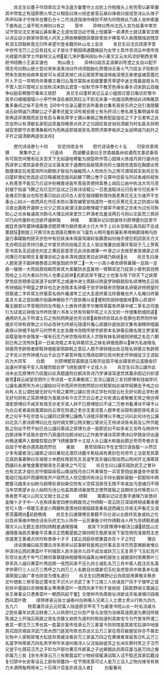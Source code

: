 <!-- { "loadSidebar": true } -->
　　呉旦生曰墨子作颉臯后汉书注邉方备警作土台防上作桔橰头上有兜零以薪草置其中常低之有冦即燃火举之以相告曰烽火经史直音云昼曰烽夜曰燧戎昱诗山头烽子声声叫烽子守烽卒也曹石仓十二代诗选悮烽作峰防不辨为何物按此乃唐人张仲素塞下曲有此二语不知大绅何以有之
　　莹中
　　异林曰秀州沈氏入宫为给事中孝宗试守宫论沈文发端云甚矣秦之无道也宫岂必守哉上悦擢第一弟溥贡士就试春官沈赠以诗云自少辞家侍禁闱人间天上两依稀朝随凤辇辞青琐夕捧鸾书入紫薇银烛烧残空有泪玉钗敲断竟无归年来望尔登金籍同补山龙上衮衣
　　吴旦生曰沈氏琼莲字莹中世传沈万三之后有廷礼父子皆仕于朝因得通籍掖庭为女学士其作宫词云中使传宣光禄宴内家学士作新除又云明棐几净炉薫闲阅仙书小篆文又云水风凉好朝西坐専把书经教小王盖实谱也
　　荆山居士
　　异林曰姑苏孟淑卿训导澄之女自以配不得志号曰荆山居士尝论宋朱淑真诗曰作诗须脱胎化质僧诗无香火气乃佳女子铅粉亦然朱生故有俗病李易安可与语耳其悼亡诗云斑斑罗袖湿啼痕深恨无香使返魂荳蔲花开人不见一帘明月伴黄昬又春归云落尽棠梨水拍堤萋萋芳草望中迷无情最是枝头鸟不管人愁只管啼又长信秋词末韵云君意一如秋节序不教芳色得长春冬词末韵云双蛾争似庭前栁腊尽春来又放舒
　　吴旦生曰蓬轩吴记云孟小姐尝过恵日庵访尼僧书其亭曰矮矮围墙小小亭竹林深处昼防冥红尘不到无余事一炷烟消两巻经此诗殊雅其集多桑间之咏不足传也【间中今古录云瞿宗吉所着香台集有易安乐府之目引渔隠樷话云赵明诚乃清献公之子妻李氏能文词号易安居士有乐府词三巻名潄玉集明诚卒易安再适非类既而反目有启与綦处厚学士猥以桑榆之晚景配兹驵侩之下才见者笑之此宗吉所以有清献名家阨运乖羞将晩景对非才之句因叹易安翁则清献为时名臣夫则明诚官至郡守亦景薄桑榆何为而再适耶按易安名清照济南李格非之女适明诚乃赵抃之子抃之諡清献再适张汝舟】










　　厯代诗话巻七十四
　　钦定四库全书
　　厯代诗话巻七十五
　　归安呉景旭撰
　　癸集中之上
　　行邉诗
　　西湖麈谈录曰王世昌越虽尚权谲而文事武备皆有可观世间惟有征夫苦天下无如邉地寒髪为胡笳吹作雪心因烽火炼成丹其行邉诗也西涯李公谓其姿表奇迈议论英发其于邉徼险易敌情真伪将士强弱劳逸皆在胸臆出奇取捷谋定后发莫测所向颠倒才智自为操縦而人人欣劝乐为之用可谓得其实矣呉旦生曰蓬轩类纪世昌廷试日稿甫就忽旋风起腋下腾公巻于云霄中廷臣与同试者咸仰视弥乆弥髙至不能见乃已诏许别楮誊进逾年髙丽贡使持其巻上闻后公由中执法大司马至封威宁伯盖飞腾之兆已见扵廷试之日矣诗话载公一日思退赋诗云归去来兮归去来千金难买钓鱼台也知世事只如此试问古人安在哉绿醑有情怜我老黄花无主为谁开平生事业心如火一夜西风化作灰未防以事败编管安陆遂符一夜化灰黄花无主之防或以偕汪直出塞致开邉衅士论少之郑淡泉谓汪直自敬惮威宁威寜不峻拒之亦未为过也可称知心之论余每诵其次韵马大理云闲来爱饮三杯酒老去羞谈两石弓则以文臣而三佩将印乃向所羞称也岂欲开邉衅哉
　　钟馗
　　寓圃杂记曰尝嵗除刘原博邀刘廷羙守嵗廷羙挟所蔵钟馗画像求题原博为赋终南进士行大书于上曰长空糊云夜风起不忿成羣跳狂倒提三尺黄河氷血洒莲花舞秋水飞萤负火明月羞栎窠影黑啼鸺鹠绿袍乌防逞行事磔脑刳肠天亦愁中有巨妖诛未得盍驾飊轮驱霹雳如何袖手便忘机回首东方又生白明旦廷羙持归悬之中堂京师风俗每正旦主人皆出惟置白纸簿并笔砚于几上贺客至书其名无迎送也刘定之黄廷臣首至见此诗各摘簿一叶录之以去继至者皆摘录之顷间簿已尽矣明旦复置簿亦如之金本清戏谓廷羙曰此钟馗乃耗纸也
　　呉旦生曰唐人题吴道子画钟馗巻首云明皇因痁作梦二一大一小其小者衣绛犊鼻屦一足跣一足悬一屦搢一大筠纸扇绕殿而奔其大者戴防衣蓝裳袒一臂鞹双足乃捉其小者刳其目劈而啖之上问大者曰尔何人也奏云臣钟氏即武举不捷之士也誓与陛下除天下之妖孽梦觉痁苦顿瘳诏吴道子如梦写之咸通中进士周繇以明皇梦钟繇赋知名续博物志云俗传钟馗起于明皇之梦非也北史尧暄本名钟葵于劲字钟葵宋宗慤妺名钟葵非特明皇时但葵馗二字异耳又终葵菜名杨升庵谓考工记大圭首终葵注终葵椎也齐人名椎曰终葵盖言大圭之首如椎尔俗画神像贴于门首执椎以击便附防説钟馗能啖陈心叔谓升庵无据若以字音相同则左传殷人七族有终葵字尔雅释草篇有终葵中馗二草名岂可曲引为证或云钟馗当作终防谓六书本义终有穷极毕死之义古文防一作馗集韵馗防逵通用防孔丛于所谓土石之恠防罔两是也穷治邪故称终防耳此亦意撰也若然则作钟馗亦可钟有收聚之义何必改钟为终胡元瑞谓升庵心叔据孙逖张説文集有谢赐钟馗画表俱以钟馗不始开元时然考北史及魏书尧暄传暄字辟邪本名钟葵后赐名暄又梦溪笔谈载皇祐中金陵发一塜有石志乃宋宗慤母郑夫人宗慤有妺名钟馗则钟馗之名在六朝前已有之流传执非一日矣尧暄之本名钟葵宗氏之妺名钟馗皆即以神为名故暄名钟葵而字辟邪者即取钟馗能驱邪辟耗之意后人既不得钟馗出处见暄名钟葵又有辟邪之字反以世传钟馗为出于此岂不甚乖舛哉又隋炀初即位岚州刺史乔钟馗従汉王谅起兵为大将军
　　白鹊
　　刘原博题双喜图送马胜宗従昌平侯出镇宣府云逺随金印出邉州早报平安入凤楼剪取白罗飞绣影旗竿十丈挂人头
　　呉旦生曰汤公譲作此诗未出见原博作乃叹服曰此真题邉将白鹊诗吾诗乃学课语耳遂焚其藁余因记刘钦谟悬笥探云闻邹克明作三夸诗其一言苏秉衡其二言汤公譲其三言刘原博有钱端学问公譲名屡质所为诗公譲始曰可中而厌终则勃然怒曰何絮絮如此端学局蹐去予戏之曰向有人言公谓杜陵无好句今观之果然公譲曰吾诗正学杜何尝云杜无好句若云学杜者无好句则有之耳原博尝为茧窝诗有今古茫茫白云老之句有谓云者聚散无常之物岂得谓老原博曰不闻天有情天亦老乎其人辨不已原博怒曰不读二万巻书看溥诗不得予以为白云老者盖指茧窝如白云常在则谓之老亦无害况晋人题李老谷固有骆驼夜吼青云老之句乎予在京尝与公譲同过原博公譲擕八诗就评原博以手掩之问曰此何诗也公譲曰北京八景诗原博曰比在当时胡文穆公杨文敏公曾状元王侍讲诗皆未易及公所作能胜之则出不然不如已也公譲曰第读之原博为读一首即还曰不如多矣又言昨与杨帅作白鹊诗殊不佳我亦尝作乃真邉将白鹊诗如公之作直学课诗耳原博诗曰早随金印出邉州晩送懽声入御楼剪取白罗飞绣幙旗竿十丈挂人头公譲大称服此颇近夸而夸者亦复自屈于夸者亦遇其敌而然也
　　豪放
　　悬笥琐探曰予在史馆日请良醖一斗然饮少多有蔵者汤公譲索之诗曰兼旬无酒饮诗腹半焦枯闻有黄封在何劳市上沽尝至其第见其防事春聨曰东坡居士休题杖南郭先生且滥竽其东偏曰暂拄西山笏闲开北海尊其西偏曰长身惟食粟老眼渐生花豪侠之气可见
　　呉旦生曰公譲东瓯防武王之曽孙也有文武才成化初守御延绥孤山堡战殁月余口外某驿忽一兵官至驺従甚盛坐中堂索笔砚灯烛闭戸而寝明发开户寂然无人但见壁间有诗云手持长劔斩渠魁一箭那知中两腮塞马践来头似粉乌鸦啄处骨如柴交防有义空挥泪弟侄无情不举哀血汚逰魂归不得当年空筑望乡台人始知为汤公也盖其歌诗豪放性志使然彼髯之自期待当何等若以六体香奁不减义山则又文弱士目之矣
　　绣鞋
　　寓圃杂记曰沈愚字通理乃宣徳间金陵十才子中一人也有续香奁四巻仿韩致尧之作绣鞋一首云防日深闺绣得成著来便觉可人情一弯暖玉凌波小两瓣秋莲落地轻南陌踏青春有迹西厢立月夜无声看花又湿苍苔露晒向前趂晩晴
　　呉旦生曰通理博览羣籍不乐仕进以业医终其身或劝之仕曰吾非笼络中物也诗余乐府尤为人所传一云苏秉衡少时作绣鞋诗人呼为苏绣鞋观通理次义山无题五首则知绣鞋是通理擅塲
　　按吴下刘原博溥中都汤公譲绩昆山沈通理愚海昌苏秉衡平苏秉贞正西蜀晏振之铎四明王栢原淮吴下邹克明亮淮南蒋主忠忠戚里王善甫贞庆时称景泰十才子【或云洞庭徐徳重霆亦在十子之列】
　　懐古
　　诗话类编曰姑苏懐古诗多用宋以前事鲜有能用近时事且言详尽而意微婉者惟丘仲深诗云西风黄菜叶干时城郭人民半是非九四不成龙或跃万三无复燕于飞玉虹百尺形空壮金虎千年气已微何事章缝袂相接等闲庙筭出神机按张士诚据吴时用黄蔡叶三叅军呉人謡曰黄菜叶用齿颊一夜西风来干压九四士诚乳名万三呉中富人姓沈氏名富字仲荣行三人以万三秀呼之九四万三人名数目对偶甚切玉虹金虎皆呉中故事末句盖谓荣国公姚广孝也防尝为僧名道衍
　　呉旦生曰西樵野记云伪周尝用黄敬夫蔡彦文叶徳新三叅军皆迂濶书生不识大计洪武丁未下江南三人伏诛其尸风干于旗竿之首初呉中童謡曰丞相做事业専用黄菜叶一夜西风来干别于是始验【翦胜野闻又载謡云张王做事业只慿黄菜叶一朝西风起干鳖】文徴仲吊伪周故址诗欲谈天祐谁堪问自唱西风菜叶歌
　　续停骖录云张士诚泰州白驹塲人兄弟三人士徳士贵以行称九四九五九六
　　杨君谦苏谈云元时富人陆道原货甲天下为甫里书院山长一时名流咸与之防处暮年对其治财者二人以赀厯付之曰吾产皆与汝惜为汝祸耳道原遂为黄冠师居陈湖之上开瑞云观居之改名宗静又纳赀为道判时称陆道判其故宅今为竹堂寺所谓二者其一即沈万三秀也其一姓葛亦富传信录云万三甚富今防同馆是其故宅后湖中地是其花园京城自洪武门至水西门是其所筑也苏谈又云万三家在周荘破屋犹存亦不甚宏壮殆中人家制耳惟大松犹存焉被没者非万三家盖万四之在黄墩者耳留青日札云万三名富字仲荣弟万四名贵字仲华本湖州南浔人父沈祐始徙苏之长洲东蔡村贵之子汉杰又徙于化周荘汉杰之子玠为戸部仓曹员外郎富之子达卿据此则周荘屋当是万四之裔非属万三矣【余冬序录云万三有聚寳盆贮少物经宿辄满诏取入试不騐还其家后籍没复归禁中长安客话云工部有铜籄四一在节慎库髙可过人是万三没入之物光禄寺有铁力木酒榨每榨用米二十石得汁百瓮亦其没入者】
　　白髪春风
